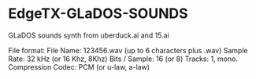 # EdgeTX-GLaDOS-SOUNDS
GLaDOS sounds synth from uberduck.ai and 15.ai

File format:
File Name: 123456.wav (up to 6 characters plus .wav)
Sample Rate: 32 kHz (or 16 Khz, 8Khz)
Bits / Sample: 16 (or 8)
Tracks: 1, mono.
Compression Codec: PCM (or u-law, a-law)
